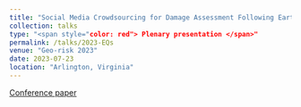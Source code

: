 ```yaml
---
title: "Social Media Crowdsourcing for Damage Assessment Following Earthquake Disasters"
collection: talks
type: "<span style="color: red"> Plenary presentation </span>"
permalink: /talks/2023-EQs
venue: "Geo-risk 2023"
date: 2023-07-23
location: "Arlington, Virginia"
---
```


[Conference paper](https://ascelibrary-org.proxy-um.researchport.umd.edu/doi/abs/10.1061/9780784484975.018)
